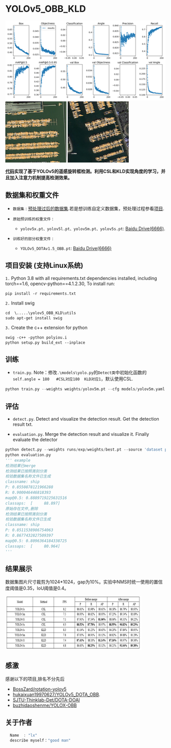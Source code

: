 # YOLOv5_OBB_KLD
<img src=".\doc\img.png" alt="img" style="zoom: 50%;" />
<img src=".\doc\img_1.png" alt="img" style="zoom: 50%;" /> <img src=".\doc\img_2.png" alt="img" style="zoom: 50%;" />

**[代码](https://github.com/lx-cly/YOLOv5_OBB_KLD)实现了基于YOLOv5的遥感旋转框检测。利用CSL和KLD实现角度的学习，并且加入注意力机制提高检测效果。**


## 数据集和权重文件
* `数据集` : [预处理过后的数据集](https://pan.baidu.com/s/1eyiZyjOMH9dQ8nCsPfxTTQ ).若是想训练自定义数据集，预处理过程参看[项目](https://github.com/CAPTAIN-WHU/DOTA_devkit).
* `原始预训练的权重文件` : 
    * `yolov5x.pt、yolov5l.pt、yolov5m.pt、yolov5s.pt`:   [Baidu Drive(6666)](https://pan.baidu.com/s/1-YmcCv25f7OHzx8sBg5bpA ).


* `训练好的部分权重文件` : 
    * `YOLOv5_DOTAv1.5_OBB.pt`:   [Baidu Drive(6666)](https://pan.baidu.com/s/1iu7QZUPlVSzghFNSXk5P4w )

## 项目安装  (支持Linux系统)
`1.` Python 3.8 with all requirements.txt dependencies installed, including torch==1.6, opencv-python==4.1.2.30, To install run:
```shell
pip install -r requirements.txt
```
`2.` Install swig
```shell
cd  \.....\yolov5_OBB_KLD\utils
sudo apt-get install swig
```
`3.` Create the c++ extension for python

```shell
swig -c++ -python polyiou.i
python setup.py build_ext --inplace
```

## 训练
* `train.py`.  Note：修改`.\models\yolo.py`的`Detect类`中初始化函数的`self.angle = 180   #CSL对应180  KLD对应1`，默认使用CSL.

```python
python train.py --weights weights/yolov5m.pt --cfg models/yolov5m.yaml --use_kld False --device 0 --epochs 300 --batch_size 4 --workers 4 --logdir runs/    
```


## 评估
* `detect.py`. Detect and visualize the detection result. Get the detection result txt.

* `evaluation.py`.  Merge the detection result and visualize it. Finally evaluate the detector
```python
python detect.py --weights runs/exp/weights/best.pt --source 'dataset path' --output 'output path' --conf_thres 0.35 --iou_thres 0.4 --device 0 --kld False 
python evaluation.py 
''' example
检测结果已merge
检测结果已按照类别分类
校验数据集名称文件已生成
classname: ship
P: 0.8550878121966288
R: 0.900046446818393
map@0.5: 0.8889719225631516
classaps:  [     88.897]
原始存在文件,删除
检测结果已按照类别分类
校验数据集名称文件已生成
classname: ship
P: 0.8511538986754063
R: 0.8677432827509397
map@0.5: 0.8096364184338725
classaps:  [     80.964]
'''
```

## 结果展示

数据集图片尺寸裁剪为1024*1024，gap为10%。实验中NMS时统一使用的置信度阈值是0.35，IoU阈值是0.4。

<img src=".\doc\img_4.png" alt="img" style="zoom: 50%;" />

## 感激
感谢以下的项目,排名不分先后
* [BossZard/rotation-yolov5](https://github.com/BossZard/rotation-yolov5)
* [hukaixuan19970627/YOLOv5_DOTA_OBB](https://github.com/hukaixuan19970627/YOLOv5_DOTA_OBB).
* [SJTU-Thinklab-Det/DOTA-DOAI](https://github.com/SJTU-Thinklab-Det/DOTA-DOAI)
* [buzhidaoshenme/YOLOX-OBB](https://github.com/buzhidaoshenme/YOLOX-OBB)

## 关于作者
```javascript
  Name  : "lx"
  describe myself："good man"
```
